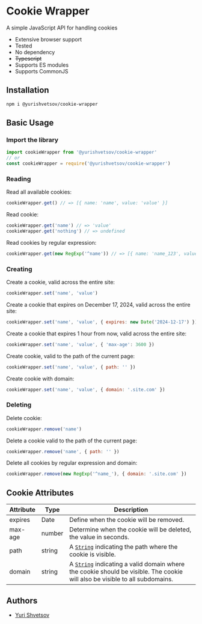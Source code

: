 # Cookie Wrapper

A simple JavaScript API for handling cookies

- Extensive browser support
- Tested
- No dependency
- ~~Typescript~~
- Supports ES modules
- Supports CommonJS

## Installation

```bash
npm i @yurishvetsov/cookie-wrapper
```

## Basic Usage

### Import the library

```javascript
import cookieWrapper from '@yurishvetsov/cookie-wrapper'
// or
const cookieWrapper = require('@yurishvetsov/cookie-wrapper')
```

### Reading

Read all available cookies:

```javascript
cookieWrapper.get() // => [{ name: 'name', value: 'value' }]
```

Read cookie:

```javascript
cookieWrapper.get('name') // => 'value'
cookieWrapper.get('nothing') // => undefined
```

Read cookies by regular expression:

```javascript
cookieWrapper.get(new RegExp('^name')) // => [{ name: 'name_123', value: 'value' }]
```

### Creating

Create a cookie, valid across the entire site:

```javascript
cookieWrapper.set('name', 'value')
```

Create a cookie that expires on December 17, 2024, valid across the entire site:

```javascript
cookieWrapper.set('name', 'value', { expires: new Date('2024-12-17') })
```

Create a cookie that expires 1 hour from now, valid across the entire site:

```javascript
cookieWrapper.set('name', 'value', { 'max-age': 3600 })
```

Create cookie, valid to the path of the current page:

```javascript
cookieWrapper.set('name', 'value', { path: '' })
```

Create cookie with domain:

```javascript
cookieWrapper.set('name', 'value', { domain: '.site.com' })
```

### Deleting

Delete cookie:

```javascript
cookieWrapper.remove('name')
```

Delete a cookie valid to the path of the current page:
```javascript
cookieWrapper.remove('name', { path: '' })
```

Delete all cookies by regular expression and domain:
```javascript
cookieWrapper.remove(new RegExp('^name_'), { domain: '.site.com' })
```

## Cookie Attributes

| Attribute | Type | Description |
|---|---|---|
| expires | Date | Define when the cookie will be removed. |
| max-age | number | Determine when the cookie will be deleted, the value in seconds. |
| path | string | A [`String`](https://developer.mozilla.org/en-US/docs/Web/JavaScript/Reference/Global_Objects/String) indicating the path where the cookie is visible. |
| domain | string | A [`String`](https://developer.mozilla.org/en-US/docs/Web/JavaScript/Reference/Global_Objects/String) indicating a valid domain where the cookie should be visible. The cookie will also be visible to all subdomains. |

## Authors

- [Yuri Shvetsov](https://github.com/YuriShvetsov)
